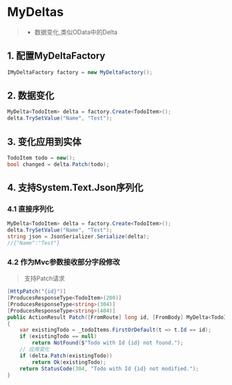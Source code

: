 # MyDeltas
>* 数据变化,类似OData中的Delta

## 1. 配置MyDeltaFactory
~~~csharp
IMyDeltaFactory factory = new MyDeltaFactory();
~~~

## 2. 数据变化
~~~csharp
MyDelta<TodoItem> delta = factory.Create<TodoItem>();
delta.TrySetValue("Name", "Test");
~~~

## 3. 变化应用到实体
~~~csharp
TodoItem todo = new();
bool changed = delta.Patch(todo);
~~~

## 4. 支持System.Text.Json序列化
### 4.1 直接序列化 
~~~csharp
MyDelta<TodoItem> delta = factory.Create<TodoItem>();
delta.TrySetValue("Name", "Test");
string json = JsonSerializer.Serialize(delta);
//{"Name":"Test"}
~~~

### 4.2 作为Mvc参数接收部分字段修改
>支持Patch请求
~~~csharp
[HttpPatch("{id}")]
[ProducesResponseType<TodoItem>(200)]
[ProducesResponseType<string>(304)]
[ProducesResponseType<string>(404)]
public ActionResult Patch([FromRoute] long id, [FromBody] MyDelta<TodoItem> delta)
{
    var existingTodo = _todoItems.FirstOrDefault(t => t.Id == id);
    if (existingTodo == null)
        return NotFound($"Todo with Id {id} not found.");
    // 应用变化
    if (delta.Patch(existingTodo))
        return Ok(existingTodo);
    return StatusCode(304, "Todo with Id {id} not modified.");
}
~~~
